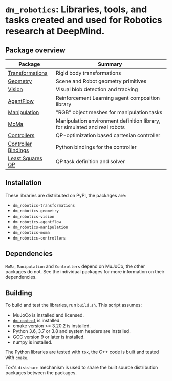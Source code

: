 # `dm_robotics`: Libraries, tools, and tasks created and used for Robotics research at DeepMind.

## Package overview
| Package | Summary |
| ---- | ---- |
| [Transformations](py/transformations/README.md) | Rigid body transformations |
| [Geometry](py/geometry/README.md) | Scene and Robot geometry primitives |
| [Vision](py/vision/README.md) | Visual blob detection and tracking |
| [AgentFlow](py/agentflow/README.md) | Reinforcement Learning agent composition library |
| [Manipulation](py/manipulation/README.md) | "RGB" object meshes for manipulation tasks |
| [MoMa](py/moma/README.md) | Manipulation environment definition library, for simulated and real robots |
| [Controllers](cpp/controllers/README.md) | QP-optimization based cartesian controller |
| [Controller Bindings](cpp/controllers_py/README.md) | Python bindings for the controller |
| [Least Squares QP](cpp/least_squares_qp/README.md) | QP task definition and solver |


## Installation
These libraries are distributed on PyPI, the packages are:

*  `dm_robotics-transformations`
*  `dm_robotics-geometry`
*  `dm_robotics-vision`
*  `dm_robotics-agentflow`
*  `dm_robotics-manipulation`
*  `dm_robotics-moma`
*  `dm_robotics-controllers`


## Dependencies
`MoMa`, `Manipulation` and `Controllers` depend on MuJoCo, the other packages do not.
See the individual packages for more information on their dependencies.

## Building

To build and test the libraries, run `build.sh`.  This script assumes:

*  MuJoCo is installed and licensed.
*  [`dm_control`](https://github.com/deepmind/dm_control) is installed.
*  cmake version >= 3.20.2 is installed.
*  Python 3.6, 3.7 or 3.8 and system headers are installed.
*  GCC version 9 or later is installed.
*  numpy is installed.

The Python libraries are tested with `tox`, the C++ code is built and tested
with `cmake`.

Tox's `distshare` mechanism is used to share the built source distribution
packages between the packages.
